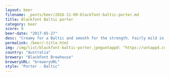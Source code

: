 ```yaml
---
layout: beer
filename: _posts/beer/2016-11-09-blackfont-baltic-porter.md
title: Blackfont Baltic porter
category: beer
score: 8
beer-date: "2017-05-27"
desc: "Creamy for a Baltic and smooth for the strength. Fairly mild in flavour but really easy to drink"
permalink: /beer/:title.html
img: /img/list/blackfont-baltic-porter.jpeguntappd: "https://untappd.com/b/blackfont-brewhouse-baltic-porter/2020366"
country: "Australia"
brewery: "BlackFont Brewhouse"
breweryURL: "breweryURL"
style: "Porter - Baltic"
---
```

